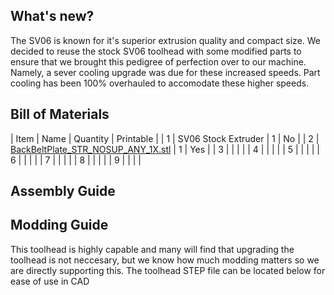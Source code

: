 ## What's new?
The SV06 is known for it's superior extrusion quality and compact size. We decided to reuse the stock SV06 toolhead with some modified parts to ensure that we brought this pedigree of perfection over to our machine. Namely, a sever cooling upgrade was due for these increased speeds. Part cooling has been 100% overhauled to accomodate these higher speeds.

## Bill of Materials
| Item | Name | Quantity | Printable |
| 1 | SV06 Stock Extruder | 1 | No |
| 2 | [BackBeltPlate_STR_NOSUP_ANY_1X.stl](https://github.com/VectorForce3D/TV06_XY/raw/main/STL/Toolhead/BackBeltPlate_STR_NOSUP_ANY_1X.stl) | 1 | Yes |
| 3 |  |  |  |
| 4 |  |  |  |
| 5 |  |  |  |
| 6 |  |  |  |
| 7 |  |  |  |
| 8 |  |  |  |
| 9 |  |  |  |


## Assembly Guide

## Modding Guide
This toolhead is highly capable and many will find that upgrading the toolhead is not neccesary, but we know how much modding matters so we are directly supporting this. The toolhead STEP file can be located below for ease of use in CAD

